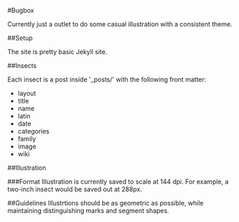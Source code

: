 #Bugbox

Currently just a outlet to do some casual illustration with a consistent theme.

##Setup

The site is pretty basic Jekyll site. 

##Insects

Each insect is a post inside '_posts/' with the following front matter:

- layout
- title 
- name
- latin
- date
- categories
- family
- image
- wiki

##Illustration


###Format
Illustration is currently saved to scale at 144 dpi. For example, a two-inch insect would be saved out at 288px.

##Guidelines
Illustrtions should be as geometric as possible, while maintaining distinguishing marks and segment shapes. 